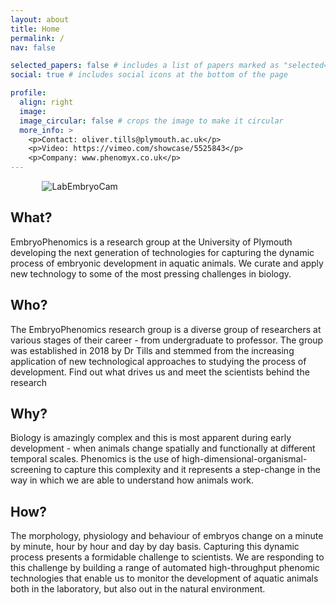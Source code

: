 ```yaml
---
layout: about
title: Home
permalink: /
nav: false

selected_papers: false # includes a list of papers marked as "selected={true}"
social: true # includes social icons at the bottom of the page

profile:
  align: right
  image: 
  image_circular: false # crops the image to make it circular
  more_info: >
    <p>Contact: oliver.tills@plymouth.ac.uk</p>
    <p>Video: https://vimeo.com/showcase/5525843</p>
    <p>Company: www.phenomyx.co.uk</p>
---
```


<img src="/assets/img/larvaldiversity.gif" alt="LabEmbryoCam" style="max-width: 80%; display: block; margin: auto;">
 
## What? 
EmbryoPhenomics is a research group at the University of Plymouth developing the next generation of technologies for capturing the dynamic process of embryonic development in aquatic animals. We curate and apply new technology to some of the most pressing challenges in biology. 

## Who?
The EmbryoPhenomics research group is a diverse group of researchers at various stages of their career - from undergraduate to professor. The group was established in 2018 by Dr Tills and stemmed from the increasing application of new technological approaches to studying the process of development. Find out what drives us and meet the scientists behind the research

## Why?
Biology is amazingly complex and this is most apparent during early development - when animals change spatially and functionally at different temporal scales. Phenomics is the use of high-dimensional-organismal-screening to capture this complexity and it represents a step-change in the way in which we are able to understand how animals work.

## How?
The morphology, physiology and behaviour of embryos change on a minute by minute, hour by hour and day by day basis. Capturing this dynamic process presents a formidable challenge to scientists. We are responding to this challenge by building a range of automated high-throughput phenomic technologies that enable us to monitor the development of aquatic animals both in the laboratory, but also out in the natural environment.



